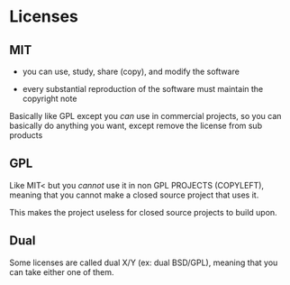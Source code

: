 # Licenses

## MIT

- you can use, study, share (copy), and modify the software

- every substantial reproduction of the software must maintain the copyright note

Basically like GPL except you *can* use in commercial projects,
so you can basically do anything you want, except remove the license from sub products

## GPL

Like MIT< but you *cannot* use it in non GPL PROJECTS (COPYLEFT),
meaning that you cannot make a closed source project that uses it.

This makes the project useless for closed source projects to build upon.

## Dual

Some licenses are called dual X/Y (ex: dual BSD/GPL), meaning that you can
take either one of them.
